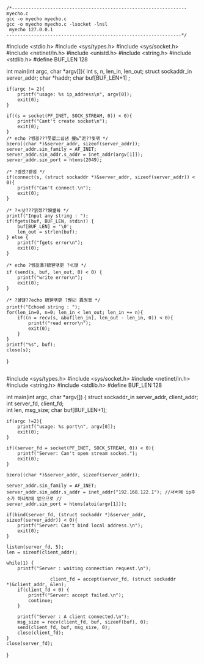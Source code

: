 ```
/*----------------------------------------------------------------
myecho.c
gcc -o myecho myecho.c
gcc -o myecho myecho.c -lsocket -lnsl
 myecho 127.0.0.1
----------------------------------------------------------------*/
```
#include <stdio.h>
#include <sys/types.h>
#include <sys/socket.h>
#include <netinet/in.h>
#include <unistd.h>
#include <string.h>
#include <stdlib.h>
#define BUF_LEN 128

int main(int argc, char *argv[]){
	int s, n, len_in, len_out;
	struct sockaddr_in server_addr;
	char *haddr;
	char buf[BUF_LEN+1]	;
	
	if(argc != 2){
		printf("usage: %s ip_address\n", argv[0]);
		exit(0);
	}
	
	if((s = socket(PF_INET, SOCK_STREAM, 0)) < 0){
		printf("Cant't create socket\n");
		exit(0);
	}
	/* echo ?쒕쾭???뚯폆二쇱냼 援ъ“泥??묒꽦 */
	bzero((char *)&server_addr, sizeof(server_addr));
	server_addr.sin_family = AF_INET;
	server_addr.sin_addr.s_addr = inet_addr(argv[1]]);
	server_addr.sin_port = htons(2049);
	
	/* ?곌껐?붿껌 */
	if(connect(s, (struct sockaddr *)&server_addr, sizeof(server_addr)) < 0){
		printf("Can't connect.\n");
		exit(0);
	}
	
	/* ?ㅻ낫???낅젰??諛쏆쓬 */
	printf("Input any string : ");
	if(fgets(buf, BUF_LEN, stdin)) {
		buf[BUF_LEN] = '\0';
		len_out = strlen(buf);
	} else {
		printf("fgets error\n");
		exit(0);
	}
	
	/* echo ?쒕쾭濡?硫붿떆吏 ?≪떊 */
	if (send(s, buf, len_out, 0) < 0) {
		printf("write error\n");
		exit(0);
	}
	
	/* ?섏떊??echo 硫붿떆吏 ?붾㈃ 異쒕젰 */
	printf("Echoed string : ");
	for(len_in=0, n=0; len_in < len_out; len_in += n){
		if((n = recv(s, &buf[len_in], len_out - len_in, 0)) < 0){
			printf("read error\n");
			exit(0);
		}
	}
	printf("%s", buf);
	close(s);
}
```
```
#include <sys/types.h>
#include <sys/socket.h>
#include <netinet/in.h>
#include <string.h>
#include <stdlib.h>
#define BUF_LEN 128

int main(int argc, char *argv[]) {
	struct sockaddr_in server_addr, client_addr;
	int server_fd, client_fd;  
	int len, msg_size;
	char buf[BUF_LEN+1];
	
	if(argc !=2){
		printf("usage: %s port\n", argv[0]);
		exit(0);
	}

	if((server_fd = socket(PF_INET, SOCK_STREAM, 0)) < 0){
		printf("Server: Can't open stream socket.");
		exit(0);
	}
	
	bzero((char *)&server_addr, sizeof(server_addr));

	server_addr.sin_family = AF_INET;
	server_addr.sin_addr.s_addr = inet_addr("192.168.122.1"); //서버에 ip주소가 하나밖에 없으므로 // 
	server_addr.sin_port = htons(atoi(argv[1]));
	
	if(bind(server_fd, (struct sockaddr *)&server_addr, sizeof(server_addr)) < 0){
		printf("Server: Can't bind local address.\n");
		exit(0);
	}
	
	listen(server_fd, 5);
	len = sizeof(client_addr); 
	
	while(1) {
		printf("Server : waiting connection request.\n");

					client_fd = accept(server_fd, (struct sockaddr *)&client_addr, &len);
		if(client_fd < 0) {
			printf("Server: accept failed.\n");
			continue;
		}
		
		printf("Server : A client connected.\n");
		msg_size = recv(client_fd, buf, sizeof(buf), 0);
		send(client_fd, buf, msg_size, 0);
		close(client_fd);		
	}
	close(server_fd);
}
```
	

